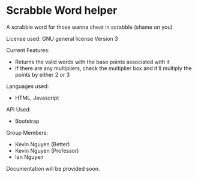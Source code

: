 # Scrabble Word helper 

A scrabble word for those wanna cheat in scrabble (shame on you) 

License used: GNU general license Version 3


Current Features: 
  - Returns the valid words with the base points associated with it 
  - If there are any multipliers, check the multiplier box and it'll multiply the points by either 2 or 3 
 

Languages used: 
  - HTML, Javascript 

API Used: 
  - Bootstrap

Group Members: 
  - Kevin Nguyen (Better)
  - Kevin Nguyen (Professor)
  - Ian Nguyen 
  
Documentation will be provided soon. 
 
